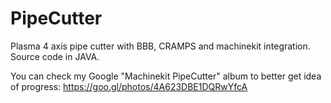 # PipeCutter
Plasma 4 axis pipe cutter with BBB, CRAMPS and machinekit integration. Source code in JAVA.

You can check my Google "Machinekit PipeCutter" album to better get idea of progress:
https://goo.gl/photos/4A623DBE1DQRwYfcA

